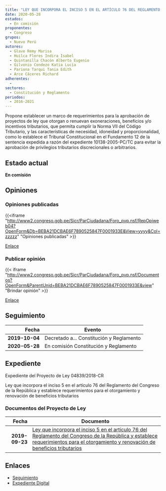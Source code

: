 ```yaml
---
title: "LEY QUE INCORPORA EL INCISO 5 EN EL ARTÍCULO 76 DEL REGLAMENTO DEL CONGRESO DE LA REPÚBLICA Y ESTABLECE REQUERIMIENTOS PARA EL OTORGAMIENTO Y RENOVACIÓN DE BENEFICICOS TRIBUTARIOS"
date: 2020-05-28
estados: 
  - En comisión
proponentes: 
  - Congreso
grupos: 
  - Nuevo Perú
autores: 
  - Glave Remy Marisa
  - Huilca Flores Indira Isabel
  - Quintanilla Chacón Alberto Eugenio
  - Gilvonio Condezo Katia Lucía
  - Pariona Tarqui Tania Edith
  - Arce Cáceres Richard
adherentes: 
  - 
sectores: 
  - Constitución y Reglamento
periodos: 
  - 2016-2021
---
```


Propone establecer un marco de requerimientos para la aprobación de proyectos de ley que otorgan o renuevan exoneraciones, beneficios y/o incentivos tributarios, que permita cumplir la Norma VII del Código Tributario, y las características de necesidad, idoneidad y proporcionalidad, como lo establece el Tribunal Constitucional en el Fundamento 12 de la sentencia expedida a razón del expediente 10138-2005-PC/TC para evitar la aprobación de privilegios tributarios discrecionales o arbitrarios.


## Estado actual

**En comisión**

## Opiniones

### Opiniones publicadas

{{<iframe "http://www2.congreso.gob.pe/Sicr/ParCiudadana/Foro_pvp.nsf/RepOpiweb04?OpenForm&Db=BEBA21DCBAE6F7890525847F0001933E&View=yyyy&Col=zzzzz" "Opiniones publicadas" >}}

[Enlace](http://www2.congreso.gob.pe/Sicr/ParCiudadana/Foro_pvp.nsf/RepOpiweb04?OpenForm&Db=BEBA21DCBAE6F7890525847F0001933E&View=yyyy&Col=zzzzz)
### Publicar opinión

{{< iframe "http://www2.congreso.gob.pe/Sicr/ParCiudadana/Foro_pvp.nsf/Documentos?OpenForm&ParentUnid=BEBA21DCBAE6F7890525847F0001933E&view" "Brindar opinión" >}}

[Enlace](http://www2.congreso.gob.pe/Sicr/ParCiudadana/Foro_pvp.nsf/Documentos?OpenForm&ParentUnid=BEBA21DCBAE6F7890525847F0001933E&view)

## Seguimiento

| Fecha | Evento |
|------:|--------|
| **2019-10-04** | Decretado a... Constitución y Reglamento|
| **2020-05-28** | En comisión Constitución y Reglamento|


## Expediente

Expediente del Proyecto de Ley 04839/2018-CR

Ley que incorpora el inciso 5 en el artículo 76 del Reglamento del Congreso de la República y establece requerimientos para el otorgamiento y renovación de beneficios tributarios


### Documentos del Proyecto de Ley

| Fecha | Documento |
|------:|--------|
| **2019-09-23** | [Ley que incorpora el inciso 5 en el artículo 76 del Reglamento del Congreso de la República y establece requerimientos para el otorgamiento y renovación de beneficios tributarios](http://www.leyes.congreso.gob.pe/Documentos/2016_2021/Proyectos_de_Ley_y_de_Resoluciones_Legislativas/PL04839_20190923.pdf) |

## Enlaces 

- [Seguimiento](http://www2.congreso.gob.pe/Sicr/TraDocEstProc/CLProLey2016.nsf/f7fff46988ca05b1052578e100829cc7/545ffd18adeb75750525847e0061dc57?OpenDocument)
- [Expediente Digital](http://www2.congreso.gob.pe/Sicr/TraDocEstProc/CLProLey2016.nsf/f7fff46988ca05b1052578e100829cc7/545ffd18adeb75750525847e0061dc57?OpenDocument&Click=05257FB7005EB655.eb71d0cf91d8294e05256cdf006b5706/$Body/0.1C6C)
